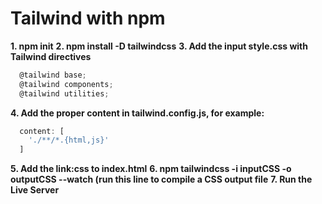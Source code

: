 # Tailwind with npm

**1. npm init**
**2. npm install -D tailwindcss**
**3. Add the input style.css with Tailwind directives**
```javascript
  @tailwind base;
  @tailwind components;
  @tailwind utilities;
```
**4. Add the proper content in tailwind.config.js, for example:**
```javascript
  content: [
    './**/*.{html,js}'
  ]
```
**5. Add the link:css to index.html**
**6. npm tailwindcss -i inputCSS -o outputCSS --watch (run this line to compile a CSS output file**
**7. Run the Live Server**
